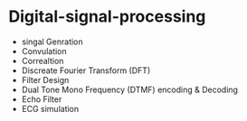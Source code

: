 # Digital-signal-processing


- singal Genration
- Convulation
- Correaltion 
- Discreate Fourier Transform (DFT)
- Filter Design
- Dual Tone Mono Frequency (DTMF) encoding & Decoding
- Echo Filter 
- ECG simulation
